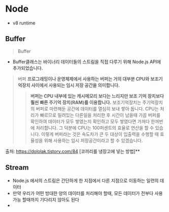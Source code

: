 # Node

- v8 runtime


## Buffer
> Buffer

- Buffer클래스는 바이너리 데이터들의 스트림을 직접 다루기 위해 Node.js API에 추가되었습니다.


> 버퍼
> **프로그래밍이나 운영체제에서 사용하는 버퍼는 거의 대부분 CPU와 보조기억장치 사이에서 사용되는 임시 저장 공간을 의미합니다.**
>> **버퍼는 CPU 내부에 있는 캐시메모리 보다는 느리지만 보조 기억 장치보다 훨씬 빠른 주기억 장치(RAM)를 이용합니다.** 보조기억장치는 주기억장치의 버퍼로 마련해둔 공간에 데이터를 열심히 보내 쌓아 둡니다. CPU는 처리가 빠르므로 밀려있는 다른일을 처리한 후 시간이 남을때 가끔 버퍼를 확인하여 데이터가 모두 쌓였는지 확인하고 모두 쌓였다면 가져다 한꺼번에 처리합니다. 그 덕분에 CPU는 100퍼센트의 효율로 연산을 할 수 있습니다. 이렇게 버퍼라는 것은 속도차가 큰 두 대상이 입출력을 수행할 때 효율성을 위해 사용하는 임시 저장공간이라고 할 수 있겠습니다.  

 




출처: https://dololak.tistory.com/84 [코끼리를 냉장고에 넣는 방법]**
## Stream

- Node.js 에서의 스트림은 간단하게 한 지점에서 다른 지점으로 이동하는 일련의 데이터
- 만약 우리가 어떤 방대한 양의 데이터를 처리해야 할때, 모든 데이터가 전부다 사용가능 할때까지 기다리지 않아도 된다
- 
